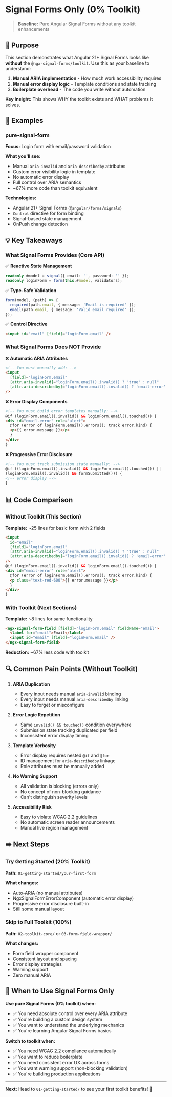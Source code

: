 # Signal Forms Only (0% Toolkit)

> **Baseline:** Pure Angular Signal Forms without any toolkit enhancements

## 🎯 Purpose

This section demonstrates what Angular 21+ Signal Forms looks like **without** the `@ngx-signal-forms/toolkit`. Use this as your baseline to understand:

1. **Manual ARIA implementation** - How much work accessibility requires
2. **Manual error display logic** - Template conditions and state tracking
3. **Boilerplate overhead** - The code you write without automation

**Key Insight:** This shows WHY the toolkit exists and WHAT problems it solves.

## 📂 Examples

### pure-signal-form

**Focus:** Login form with email/password validation

**What you'll see:**

- Manual `aria-invalid` and `aria-describedby` attributes
- Custom error visibility logic in template
- No automatic error display
- Full control over ARIA semantics
- ~67% more code than toolkit equivalent

**Technologies:**

- Angular 21+ Signal Forms (`@angular/forms/signals`)
- `Control` directive for form binding
- Signal-based state management
- OnPush change detection

## 💡 Key Takeaways

### What Signal Forms Provides (Core API)

✅ **Reactive State Management**

```typescript
readonly #model = signal({ email: '', password: '' });
readonly loginForm = form(this.#model, validators);
```

✅ **Type-Safe Validation**

```typescript
form(model, (path) => {
  required(path.email, { message: 'Email is required' });
  email(path.email, { message: 'Valid email required' });
});
```

✅ **Control Directive**

```html
<input id="email" [field]="loginForm.email" />
```

### What Signal Forms Does NOT Provide

❌ **Automatic ARIA Attributes**

```html
<!-- You must manually add: -->
<input
  [field]="loginForm.email"
  [attr.aria-invalid]="loginForm.email().invalid() ? 'true' : null"
  [attr.aria-describedby]="loginForm.email().invalid() ? 'email-error' : null"
/>
```

❌ **Error Display Components**

```html
<!-- You must build error templates manually: -->
@if (loginForm.email().invalid() && loginForm.email().touched()) {
<div id="email-error" role="alert">
  @for (error of loginForm.email().errors(); track error.kind) {
  <p>{{ error.message }}</p>
  }
</div>
}
```

❌ **Progressive Error Disclosure**

```html
<!-- You must track submission state manually: -->
@if ((loginForm.email().invalid() && loginForm.email().touched()) ||
(loginForm.email().invalid() && formSubmitted())) {
<!-- error display -->
}
```

## 📊 Code Comparison

### Without Toolkit (This Section)

**Template:** ~25 lines for basic form with 2 fields

```html
<input
  id="email"
  [field]="loginForm.email"
  [attr.aria-invalid]="loginForm.email().invalid() ? 'true' : null"
  [attr.aria-describedby]="loginForm.email().invalid() ? 'email-error' : null"
/>
@if (loginForm.email().invalid() && loginForm.email().touched()) {
<div id="email-error" role="alert">
  @for (error of loginForm.email().errors(); track error.kind) {
  <p class="text-red-600">{{ error.message }}</p>
  }
</div>
}
```

### With Toolkit (Next Sections)

**Template:** ~8 lines for same functionality

```html
<ngx-signal-form-field [field]="loginForm.email" fieldName="email">
  <label for="email">Email</label>
  <input id="email" [field]="loginForm.email" />
</ngx-signal-form-field>
```

**Reduction:** ~67% less code with toolkit

## 🔍 Common Pain Points (Without Toolkit)

1. **ARIA Duplication**
   - Every input needs manual `aria-invalid` binding
   - Every input needs manual `aria-describedby` linking
   - Easy to forget or misconfigure

2. **Error Logic Repetition**
   - Same `invalid() && touched()` condition everywhere
   - Submission state tracking duplicated per field
   - Inconsistent error display timing

3. **Template Verbosity**
   - Error display requires nested `@if` and `@for`
   - ID management for `aria-describedby` linkage
   - Role attributes must be manually added

4. **No Warning Support**
   - All validation is blocking (errors only)
   - No concept of non-blocking guidance
   - Can't distinguish severity levels

5. **Accessibility Risk**
   - Easy to violate WCAG 2.2 guidelines
   - No automatic screen reader announcements
   - Manual live region management

## ➡️ Next Steps

### Try Getting Started (20% Toolkit)

**Path:** `01-getting-started/your-first-form`

**What changes:**

- Auto-ARIA (no manual attributes)
- NgxSignalFormErrorComponent (automatic error display)
- Progressive error disclosure built-in
- Still some manual layout

### Skip to Full Toolkit (100%)

**Path:** `02-toolkit-core/` or `03-form-field-wrapper/`

**What changes:**

- Form field wrapper component
- Consistent layout and spacing
- Error display strategies
- Warning support
- Zero manual ARIA

## 🤔 When to Use Signal Forms Only

**Use pure Signal Forms (0% toolkit) when:**

- ✅ You need absolute control over every ARIA attribute
- ✅ You're building a custom design system
- ✅ You want to understand the underlying mechanics
- ✅ You're learning Angular Signal Forms basics

**Switch to toolkit when:**

- ✅ You need WCAG 2.2 compliance automatically
- ✅ You want to reduce boilerplate
- ✅ You need consistent error UX across forms
- ✅ You want warning support (non-blocking validation)
- ✅ You're building production applications

---

**Next:** Head to `01-getting-started/` to see your first toolkit benefits! 🚀
